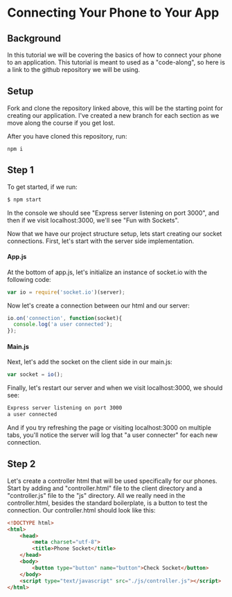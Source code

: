 # Connecting Your Phone to Your App

## Background
In this tutorial we will be covering the basics of how to connect your phone to an application.  This tutorial is meant to used as a "code-along", so here is a link to the github repository we will be using.

## Setup
Fork and clone the repository linked above, this will be the starting point for creating our application. I've created a new branch for each section as we move along the course if you get lost.

After you have cloned this repository, run:
```
npm i
```

## Step 1
To get started, if we run:

```sh
$ npm start
```
In the console we should see "Express server listening on port 3000", and then if we visit localhost:3000, we'll see "Fun with Sockets".

Now that we have our project structure setup, lets start creating our socket connections.  First, let's start with the server side implementation.

#### App.js
At the bottom of app.js, let's initialize an instance of socket.io with the following code:
```javascript
var io = require('socket.io')(server);
```

Now let's create a connection between our html and our server:
```javascript
io.on('connection', function(socket){
  console.log('a user connected');
});
```

#### Main.js
Next, let's add the socket on the client side in our main.js:
```javascript
var socket = io();
```

Finally, let's restart our server and when we visit localhost:3000, we should see:
```sh
Express server listening on port 3000
a user connected
```

And if you try refreshing the page or visiting localhost:3000 on multiple tabs, you'll notice the server will log that "a user connecter" for each new connection.


## Step 2
Let's create a controller html that will be used specifically for our phones.  Start by adding and "controller.html" file to the client directory and a "controller.js" file to the "js" directory.  All we really need in the controller.html, besides the standard boilerplate, is a button to test the connection.  Our controller.html should look like this:
```html
<!DOCTYPE html>
<html>
    <head>
        <meta charset="utf-8">
        <title>Phone Socket</title>
    </head>
    <body>
        <button type="button" name="button">Check Socket</button>
    </body>
    <script type="text/javascript" src="./js/controller.js"></script>
</html>
```
